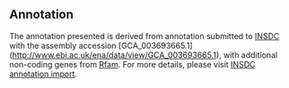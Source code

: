 
Annotation
----------

The annotation presented is derived from annotation submitted to
[INSDC](http://www.insdc.org) with the assembly accession [GCA\_003693665.1]
(http://www.ebi.ac.uk/ena/data/view/GCA_003693665.1),
with additional non-coding genes from
[Rfam](http://rfam.xfam.org/). For more details, please visit [INSDC
annotation import](http://ensemblgenomes.org/info/data/insdc_annotation).
